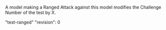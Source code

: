 A model making a Ranged Attack against this model modifies the Challenge Number of the test by X.

"test-ranged"
"revision": 0